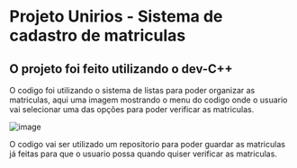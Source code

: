 # Projeto Unirios - Sistema de cadastro de matriculas
## O projeto foi feito utilizando o dev-C++ 

O codigo foi utilizando o sistema de listas para poder organizar as matriculas, aqui uma imagem mostrando o menu do codigo onde o usuario vai selecionar uma das opções para poder verificar as matriculas.

![image](https://github.com/user-attachments/assets/3eb66f3d-968c-43d1-9179-e876b52ddf44)

O codigo vai ser utilizado um repositorio para poder guardar as matriculas já feitas para que o usuario possa quando quiser verificar as matriculas.
